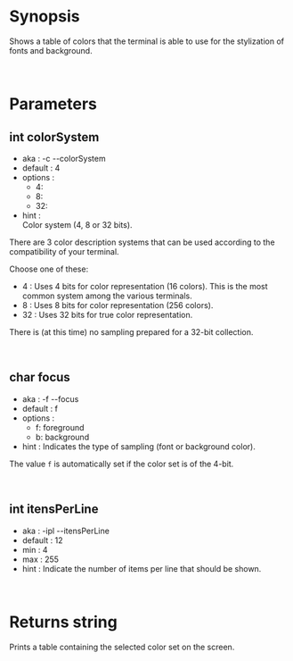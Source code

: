 # Synopsis

Shows a table of colors that the terminal is able to use for the 
stylization of fonts and background.



&nbsp;

# Parameters

## int colorSystem

- aka       : -c --colorSystem
- default   : 4
- options   : 
  - 4:
  - 8:
  - 32:
- hint      :  
  Color system (4, 8 or 32 bits).

There are 3 color description systems that can be used according to the 
compatibility of your terminal.

Choose one of these:

- 4   : Uses 4 bits for color representation (16 colors).
        This is the most common system among the various terminals.
- 8   : Uses 8 bits for color representation (256 colors).
- 32  : Uses 32 bits for true color representation.

There is (at this time) no sampling prepared for a 32-bit collection.


&nbsp;

## char focus

- aka       : -f --focus
- default   : f
- options   :
  - f: foreground
  - b: background
- hint      :
  Indicates the type of sampling (font or background color).

The value `f` is automatically set if the color set is of the 
4-bit.



&nbsp;

## int itensPerLine

- aka       : -ipl --itensPerLine
- default   : 12
- min       : 4
- max       : 255
- hint      :
  Indicate the number of items per line that should be shown.




&nbsp;

# Returns string

Prints a table containing the selected color set on the screen.